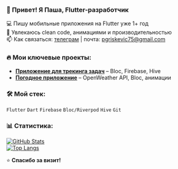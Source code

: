 ### 👋 Привет! Я Паша, Flutter-разработчик  

💻 Пишу мобильные приложения на Flutter уже 1+ год  
🚀 Увлекаюсь clean code, анимациями и производительностью  
📫 Как связаться: [телеграм](https://t.me/qazumi6) | почта: pgriskevic75@gmail.com 

### 🔥 Мои ключевые проекты:  
- [**Приложение для трекинга задач**](https://github.com/pashaxd/task_organizer) – Bloc, Firebase, Hive  
- [**Погодное приложение**](https://github.com/pashaxd/weather_app_clean) – OpenWeather API, Bloc, анимации  

### 🛠️ Мой стек:  
`Flutter` `Dart` `Firebase` `Bloc/Riverpod` `Hive` `Git`  

### 📊 Статистика:  
[![GitHub Stats](https://github-readme-stats.vercel.app/api?username=pashaxd&show_icons=true&theme=radical)](https://github.com/pashaxd)  
[![Top Langs](https://github-readme-stats.vercel.app/api/top-langs/?username=pashaxd&layout=compact&theme=radical)](https://github.com/pashaxd)  

⭐ **Спасибо за визит!**  
